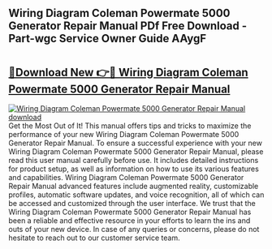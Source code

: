 ## Wiring Diagram Coleman Powermate 5000 Generator Repair Manual PDf Free Download - Part-wgc Service Owner Guide AAygF

# <h2><a href="http://dfpc9b1.blite.top/?on=Wiring+Diagram+Coleman+Powermate+5000+Generator+Repair+Manual">🔗Download New 👉🔴 Wiring Diagram Coleman Powermate 5000 Generator Repair Manual</a></h2>

[![Wiring Diagram Coleman Powermate 5000 Generator Repair Manual download](https://i.imgur.com/lujVjoI.png)](http://dfpc9b1.blite.top/?on=Wiring+Diagram+Coleman+Powermate+5000+Generator+Repair+Manual)
Get the Most Out of It! This manual offers tips and tricks to maximize the performance of your new Wiring Diagram Coleman Powermate 5000 Generator Repair Manual. To ensure a successful experience with your new Wiring Diagram Coleman Powermate 5000 Generator Repair Manual, please read this user manual carefully before use. It includes detailed instructions for product setup, as well as information on how to use its various features and capabilities. Wiring Diagram Coleman Powermate 5000 Generator Repair Manual advanced features include augmented reality, customizable profiles, automatic software updates, and voice recognition, all of which can be accessed and customized through the user interface. We trust that the Wiring Diagram Coleman Powermate 5000 Generator Repair Manual has been a reliable and effective resource in your efforts to learn the ins and outs of your new device. In case of any queries or concerns, please do not hesitate to reach out to our customer service team.
